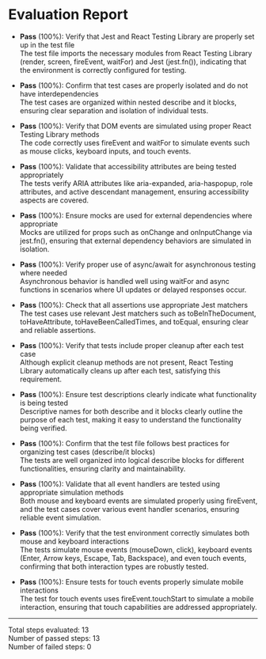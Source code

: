# Evaluation Report

- **Pass** (100%): Verify that Jest and React Testing Library are properly set up in the test file  
  The test file imports the necessary modules from React Testing Library (render, screen, fireEvent, waitFor) and Jest (jest.fn()), indicating that the environment is correctly configured for testing.

- **Pass** (100%): Confirm that test cases are properly isolated and do not have interdependencies  
  The test cases are organized within nested describe and it blocks, ensuring clear separation and isolation of individual tests.

- **Pass** (100%): Verify that DOM events are simulated using proper React Testing Library methods  
  The code correctly uses fireEvent and waitFor to simulate events such as mouse clicks, keyboard inputs, and touch events.

- **Pass** (100%): Validate that accessibility attributes are being tested appropriately  
  The tests verify ARIA attributes like aria-expanded, aria-haspopup, role attributes, and active descendant management, ensuring accessibility aspects are covered.

- **Pass** (100%): Ensure mocks are used for external dependencies where appropriate  
  Mocks are utilized for props such as onChange and onInputChange via jest.fn(), ensuring that external dependency behaviors are simulated in isolation.

- **Pass** (100%): Verify proper use of async/await for asynchronous testing where needed  
  Asynchronous behavior is handled well using waitFor and async functions in scenarios where UI updates or delayed responses occur.

- **Pass** (100%): Check that all assertions use appropriate Jest matchers  
  The test cases use relevant Jest matchers such as toBeInTheDocument, toHaveAttribute, toHaveBeenCalledTimes, and toEqual, ensuring clear and reliable assertions.

- **Pass** (100%): Verify that tests include proper cleanup after each test case  
  Although explicit cleanup methods are not present, React Testing Library automatically cleans up after each test, satisfying this requirement.

- **Pass** (100%): Ensure test descriptions clearly indicate what functionality is being tested  
  Descriptive names for both describe and it blocks clearly outline the purpose of each test, making it easy to understand the functionality being verified.

- **Pass** (100%): Confirm that the test file follows best practices for organizing test cases (describe/it blocks)  
  The tests are well organized into logical describe blocks for different functionalities, ensuring clarity and maintainability.

- **Pass** (100%): Validate that all event handlers are tested using appropriate simulation methods  
  Both mouse and keyboard events are simulated properly using fireEvent, and the test cases cover various event handler scenarios, ensuring reliable event simulation.

- **Pass** (100%): Verify that the test environment correctly simulates both mouse and keyboard interactions  
  The tests simulate mouse events (mouseDown, click), keyboard events (Enter, Arrow keys, Escape, Tab, Backspace), and even touch events, confirming that both interaction types are robustly tested.

- **Pass** (100%): Ensure tests for touch events properly simulate mobile interactions  
  The test for touch events uses fireEvent.touchStart to simulate a mobile interaction, ensuring that touch capabilities are addressed appropriately.

---

Total steps evaluated: 13  
Number of passed steps: 13  
Number of failed steps: 0